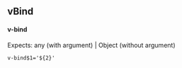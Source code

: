 ## vBind
#### v-bind
Expects: any (with argument) | Object (without argument)
```
v-bind$1='${2}'
```